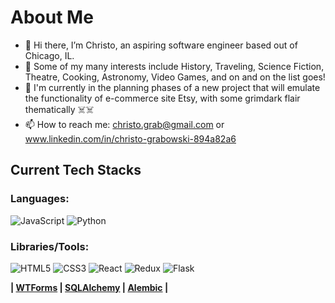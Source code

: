# About Me

- 👋 Hi there, I’m Christo, an aspiring software engineer based out of Chicago, IL.
- 👀 Some of my many interests include History, Traveling, Science Fiction, Theatre, Cooking, Astronomy, Video Games, and on and on the list goes!
- 🌱 I'm currently in the planning phases of a new project that will emulate the functionality of e-commerce site Etsy, with some grimdark flair thematically ☠️☠️
- 📫 How to reach me: christo.grab@gmail.com or www.linkedin.com/in/christo-grabowski-894a82a6  

## Current Tech Stacks

### Languages:
![JavaScript](https://img.shields.io/badge/javascript-%23323330.svg?style=for-the-badge&logo=javascript&logoColor=%23F7DF1E)
![Python](https://img.shields.io/badge/python-3670A0?style=for-the-badge&logo=python&logoColor=ffdd54)

### Libraries/Tools:
![HTML5](https://img.shields.io/badge/html5-%23E34F26.svg?style=for-the-badge&logo=html5&logoColor=white)
![CSS3](https://img.shields.io/badge/css3-%231572B6.svg?style=for-the-badge&logo=css3&logoColor=white)
![React](https://img.shields.io/badge/react-%2320232a.svg?style=for-the-badge&logo=react&logoColor=%2361DAFB)
![Redux](https://img.shields.io/badge/redux-%23593d88.svg?style=for-the-badge&logo=redux&logoColor=white)
![Flask](https://img.shields.io/badge/flask-%23000.svg?style=for-the-badge&logo=flask&logoColor=white)

**| [WTForms](https://wtforms.readthedocs.io/en/3.0.x/) | [SQLAlchemy](https://www.sqlalchemy.org/) | [Alembic](https://alembic.sqlalchemy.org/en/latest/) |**
